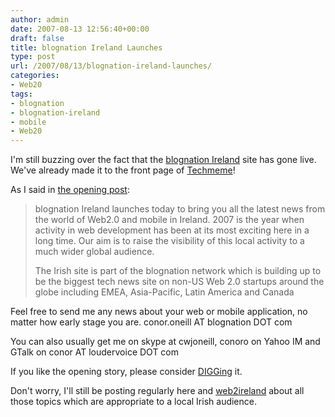 ```yaml
---
author: admin
date: 2007-08-13 12:56:40+00:00
draft: false
title: blognation Ireland Launches
type: post
url: /2007/08/13/blognation-ireland-launches/
categories:
- Web20
tags:
- blognation
- blognation-ireland
- mobile
- Web20
---
```


I'm still buzzing over the fact that the [blognation Ireland](http://ietech.blognation.com/) site has gone live. We've already made it to the front page of [Techmeme](http://techmeme.com/)!

As I said in [the opening post](http://ietech.blognation.com/2007/08/13/blognation-ireland-launches/):



<blockquote>
blognation Ireland launches today to bring you all the latest news from the world of Web2.0 and mobile in Ireland. 2007 is the year when activity in web development has been at its most exciting here in a long time. Our aim is to raise the visibility of this local activity to a much wider global audience.

The Irish site is part of the blognation network which is building up to be the biggest tech news site on non-US Web 2.0 startups around the globe including EMEA, Asia-Pacific, Latin America and Canada
</blockquote>



Feel free to send me any news about your web or mobile application, no matter how early stage you are. conor.oneill AT blognation DOT com

You can also usually get me on skype at cwjoneill, conoro on Yahoo IM and GTalk on conor AT loudervoice DOT com

If you like the opening story, please consider [DIGGing](http://digg.com/tech_news/Blognation_Ireland_Launches) it.

Don't worry, I'll still be posting regularly here and [web2ireland](http://web2ireland.org/) about all those topics which are appropriate to a local Irish audience.

